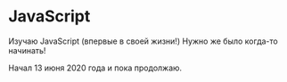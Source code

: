 # JavaScript

Изучаю JavaScript (впервые в своей жизни!)
Нужно же было когда-то начинать!

Начал 13 июня 2020 года и пока продолжаю.